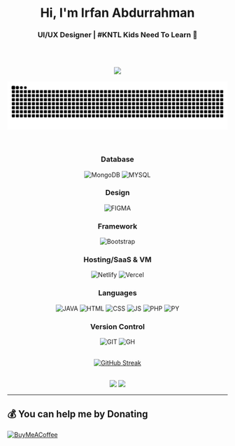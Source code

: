 <h1 align="center">Hi, I'm Irfan Abdurrahman</h1>
<h3 align="center">UI/UX Designer | #KNTL Kids Need To Learn 🐧</h3>

<br><br>

<div align="center">
  <img src="https://user-images.githubusercontent.com/22107794/139580686-887df369-edb8-4bc8-b607-4fbf6d7e4866.gif">

  <br>

  ![snake gif](https://github.com/Erpan1945/home/blob/main/github-contribution-grid-snake-dark.svg)

  <br>

  <h3 align="center">Database</h3>
    <img src="https://img.shields.io/badge/phpmyadmin-blue?style=for-the-badge&logo=phpmyadmin&logoColor=white" alt="MongoDB" />
    <img src="https://img.shields.io/badge/mysql-4479A1.svg?style=for-the-badge&logo=mysql&logoColor=white" alt="MYSQL" />

  <br>

  <h3 align="center">Design</h3>
    <img src="https://img.shields.io/badge/figma-%23F24E1E.svg?style=for-the-badge&logo=figma&logoColor=white   " alt="FIGMA" />

  <br>

  <h3 align="center">Framework</h3>
    <img src="https://img.shields.io/badge/bootstrap-%238511FA.svg?style=for-the-badge&logo=bootstrap&logoColor=white" alt="Bootstrap" />

  <br>

  <h3 align="center">Hosting/SaaS & VM</h3>
    <img src="https://img.shields.io/badge/netlify-%23000000.svg?style=for-the-badge&logo=netlify&logoColor=#00C7B7" alt="Netlify" />
    <img src="https://img.shields.io/badge/vercel-%23000000.svg?style=for-the-badge&logo=vercel&logoColor=white" alt="Vercel" />

  <br>

  <h3 align="center">Languages</h3>
    <img src="https://img.shields.io/badge/java-%2300599C.svg?style=for-the-badge&logo=c%2B%2B&logoColor=white" alt="JAVA" />
    <img src="https://img.shields.io/badge/html5-%231572B6.svg?style=for-the-badge&logo=css3&logoColor=white" alt="HTML" />
    <img src="https://img.shields.io/badge/css3-%230175C2.svg?style=for-the-badge&logo=dart&logoColor=white" alt="CSS" />
    <img src="https://img.shields.io/badge/javascript-3670A0?style=for-the-badge&logo=javascript" alt="JS" />
    <img src="https://img.shields.io/badge/php-%23777BB4.svg?style=for-the-badge&logo=php&logoColor=white" alt="PHP" />
    <img src="https://img.shields.io/badge/python-3670A0?style=for-the-badge&logo=python&logoColor=ffdd54" alt="PY" />

  <br>

  <h3 align="center">Version Control</h3>
    <img src="https://img.shields.io/badge/git-%23F05033.svg?style=for-the-badge&logo=git&logoColor=white" alt="GIT" />
    <img src="https://img.shields.io/badge/github-%23121011.svg?style=for-the-badge&logo=github&logoColor=white" alt="GH" />
</div>

<br>

<div align="center">
  
  [![GitHub Streak](https://streak-stats.demolab.com?user=Erpan1945&theme=dark)](https://git.io/streak-stats)
  
</div>

<br>

<div align="center">
  <img src="https://github-readme-stats.vercel.app/api/top-langs/?username=erpan1945&layout=compact&theme=dracula" />
  <img src="https://github-readme-stats.vercel.app/api?username=erpan1945&layout=compact&theme=dracula" />
</div>


---

  ## 💰 You can help me by Donating
  [![BuyMeACoffee](https://img.shields.io/badge/Buy%20Me%20a%20Coffee-ffdd00?style=for-the-badge&logo=buy-me-a-coffee&logoColor=black)](https://saweria.co/yrpan29)
